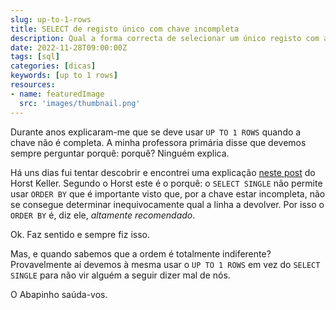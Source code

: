 ```yaml
---
slug: up-to-1-rows
title: SELECT de registo único com chave incompleta
description: Qual a forma correcta de selecionar um único registo com a chave incompleta?
date: 2022-11-28T09:00:00Z
tags: [sql]
categories: [dicas]
keywords: [up to 1 rows]
resources:
- name: featuredImage
  src: 'images/thumbnail.png'
---
```


Durante anos explicaram-me que se deve usar `UP TO 1 ROWS` quando a chave não é completa. A minha professora primária disse que devemos sempre perguntar porquê: porquê? Ninguém explica.

<!--more-->

Há uns dias fui tentar descobrir e encontrei uma explicação [neste post][1] do Horst Keller. Segundo o Horst este é o porquê: o `SELECT SINGLE` não permite usar `ORDER BY` que é importante visto que, por a chave estar incompleta, não se consegue determinar inequivocamente qual a linha a devolver. Por isso o `ORDER BY` é, diz ele, _altamente recomendado_.

Ok. Faz sentido e sempre fiz isso.

Mas, e quando sabemos que a ordem é totalmente indiferente? Provavelmente aí devemos à mesma usar o `UP TO 1 ROWS` em vez do `SELECT SINGLE` para não vir alguém a seguir dizer mal de nós.

O Abapinho saúda-vos.

[1]: <https://blogs.sap.com/2016/06/11/select-single-vs-select-up-to-1-rows/>

